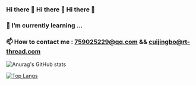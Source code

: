 ### Hi there 👋 Hi there 👋 Hi there 👋
### 🌱 I’m currently learning ...
### 📫 How to contact me : 759025229@qq.com && cuijingbo@rt-thread.com

![Anurag's GitHub stats](https://github-readme-stats.vercel.app/api?username=Trigger-CN&show_icons=true&theme=noctis_minimus&count_private=true)

[![Top Langs](https://github-readme-stats.vercel.app/api/top-langs/?username=Trigger-CN&layout=compact&theme=noctis_minimus)](https://github.com/anuraghazra/github-readme-stats)
